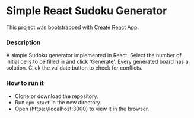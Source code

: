 # Simple React Sudoku Generator

This project was bootstrapped with [Create React App](https://github.com/facebookincubator/create-react-app).

### Description

A simple Sudoku generator implemented in React. Select the number of initial cells to be filled in and click 'Generate'. Every generated board has a solution. Click the validate button to check for conflicts.

### How to run it
- Clone or download the repository.
- Run `npm start` in the new directory.
- Open (https://localhost:3000) to view it in the browser.
